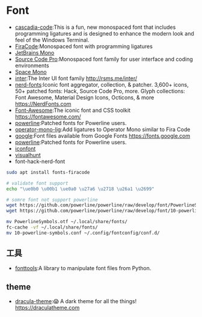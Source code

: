# Font

* [cascadia-code](https://github.com/microsoft/cascadia-code):This is a fun, new monospaced font that includes programming ligatures and is designed to enhance the modern look and feel of the Windows Terminal.
* [FiraCode](https://github.com/tonsky/FiraCode):Monospaced font with programming ligatures
* [JetBrains Mono](https://www.jetbrains.com/lp/mono/)
* [Source Code Pro](https://github.com/adobe-fonts/source-code-pro/):Monospaced font family for user interface and coding environments
* [Space Mono](https://fonts.google.com/specimen/Space+Mono)
* [inter](https://github.com/rsms/inter):The Inter UI font family <http://rsms.me/inter/>
* [nerd-fonts](https://github.com/ryanoasis/nerd-fonts#option-3-install-script):Iconic font aggregator, collection, & patcher. 3,600+ icons, 50+ patched fonts: Hack, Source Code Pro, more. Glyph collections: Font Awesome, Material Design Icons, Octicons, & more <https://NerdFonts.com>
* [Font-Awesome](https://github.com/FortAwesome/Font-Awesome):The iconic font and CSS toolkit <https://fontawesome.com/>
* [powerline](https://github.com/powerline/fonts):Patched fonts for Powerline users.
* [operator-mono-lig](https://github.com/kiliman/operator-mono-lig):Add ligatures to Operator Mono similar to Fira Code
* [google](https://github.com/google/fonts):Font files available from Google Fonts <https://fonts.google.com>
* [powerline](https://github.com/powerline/fonts):Patched fonts for Powerline users.
* [iconfont](https://www.iconfont.cn/)
* [visualhunt](https://visualhunt.com/)
* font-hack-nerd-font

```sh
sudo apt install fonts-firacode

# validate font support
echo "\ue0b0 \u00b1 \ue0a0 \u27a6 \u2718 \u26a1 \u2699"

# somre font not support powerline
wget https://github.com/powerline/powerline/raw/develop/font/PowerlineSymbols.otf
wget https://github.com/powerline/powerline/raw/develop/font/10-powerline-symbols.conf

mv PowerlineSymbols.otf ~/.local/share/fonts/
fc-cache -vf ~/.local/share/fonts/
mv 10-powerline-symbols.conf ~/.config/fontconfig/conf.d/
```

## 工具

* [fonttools](https://github.com/fonttools/fonttools):A library to manipulate font files from Python.

## theme

* [dracula-theme](https://github.com/dracula/dracula-theme):😱 A dark theme for all the things! <https://draculatheme.com>
